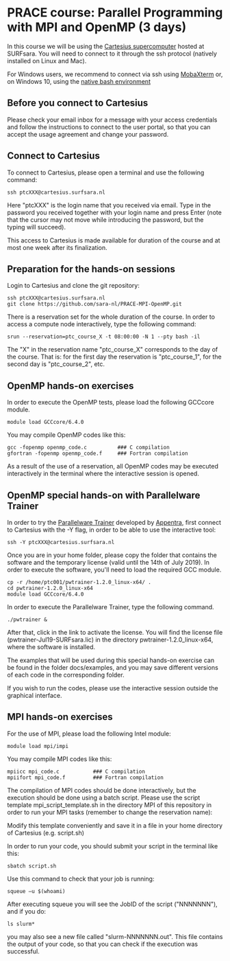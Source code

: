 # PRACE course: Parallel Programming with MPI and OpenMP (3 days)

In this course we will be using the [Cartesius supercomputer](https://userinfo.surfsara.nl/systems/cartesius) hosted at SURFsara. You will need to connect to it through the ssh protocol (natively installed on Linux and Mac).

For Windows users, we recommend to connect via ssh using [MobaXterm](https://mobaxterm.mobatek.net/) or, on Windows 10, using the [native bash environment](https://msdn.microsoft.com/en-us/commandline/wsl/install_guide)

## Before you connect to Cartesius

Please check your email inbox for a message with your access credentials and follow the instructions to connect to the user portal, so that you can accept the usage agreement and change your password.

## Connect to Cartesius

To connect to Cartesius, please open a terminal and use the following command:

    ssh ptcXXX@cartesius.surfsara.nl

Here "ptcXXX" is the login name that you received via email. Type in the password you received together with your login name and press Enter (note that the cursor may not move while introducing the password, but the typing will succeed).

This access to Cartesius is made available for duration of the course and at most one week after its finalization.

## Preparation for the hands-on sessions

Login to Cartesius and clone the git repository:

    ssh ptcXXX@cartesius.surfsara.nl
    git clone https://github.com/sara-nl/PRACE-MPI-OpenMP.git
    
There is a reservation set for the whole duration of the course. In order to access a compute node interactively, type the following command:

    srun --reservation=ptc_course_X -t 08:00:00 -N 1 --pty bash -il
    
The "X" in the reservation name "ptc_course_X" corresponds to the day of the course. That is: for the first day the reservation is "ptc_course_1", for the second day is "ptc_course_2", etc.

## OpenMP hands-on exercises
    
In order to execute the OpenMP tests, please load the following GCCcore module.

    module load GCCcore/6.4.0
    
You may compile OpenMP codes like this:

    gcc -fopenmp openmp_code.c          ### C compilation
    gfortran -fopenmp openmp_code.f     ### Fortran compilation

As a result of the use of a reservation, all OpenMP codes may be executed interactively in the terminal where the interactive session is opened.

## OpenMP special hands-on with Parallelware Trainer

In order to try the [Parallelware Trainer](https://www.appentra.com/products/parallelware-trainer/) developed by [Appentra](https://www.appentra.com), first connect to Cartesius with the -Y flag, in order to be able to use the interactive tool:

    ssh -Y ptcXXX@cartesius.surfsara.nl
    
Once you are in your home folder, please copy the folder that contains the software and the temporary license (valid until the 14th of July 2019). In order to execute the software, you'll need to load the required GCC module.
    
    cp -r /home/ptc001/pwtrainer-1.2.0_linux-x64/ .
    cd pwtrainer-1.2.0_linux-x64
    module load GCCcore/6.4.0
    
In order to execute the Parallelware Trainer, type the following command.
    
    ./pwtrainer &
    
After that, click in the link to activate the license. You will find the license file (pwtrainer-Jul19-SURFsara.lic) in the directory pwtrainer-1.2.0_linux-x64, where the software is installed.

The examples that will be used during this special hands-on exercise can be found in the folder docs/examples, and you may save different versions of each code in the corresponding folder.

If you wish to run the codes, please use the interactive session outside the graphical interface.

## MPI hands-on exercises

For the use of MPI, please load the following Intel module:

    module load mpi/impi
    
You may compile MPI codes like this:

    mpiicc mpi_code.c           ### C compilation
    mpiifort mpi_code.f         ### Fortran compilation
    
The compilation of MPI codes should be done interactively, but the execution should be done using a batch script. Please use the script template mpi_script_template.sh in the directory MPI of this repository in order to run your MPI tasks (remember to change the reservation name):

Modify this template conveniently and save it in a file in your home directory of Cartesius (e.g. script.sh)

In order to run your code, you should submit your script in the terminal like this:

    sbatch script.sh
    
Use this command to check that your job is running:

    squeue –u $(whoami)
   
After executing squeue you will see the JobID of the script ("NNNNNNN"), and if you do:

    ls slurm*

you may also see a new file called "slurm-NNNNNNN.out". This file contains the output of your code, so that you can check if the execution was successful.
